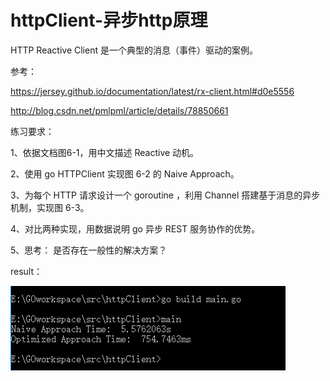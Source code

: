 # httpClient-异步http原理

HTTP Reactive Client 是一个典型的消息（事件）驱动的案例。

参考：

https://jersey.github.io/documentation/latest/rx-client.html#d0e5556

http://blog.csdn.net/pmlpml/article/details/78850661


练习要求：

1、依据文档图6-1，用中文描述 Reactive 动机。

2、使用 go HTTPClient 实现图 6-2 的 Naive Approach。

3、为每个 HTTP 请求设计一个 goroutine ，利用 Channel 搭建基于消息的异步机制，实现图 6-3。

4、对比两种实现，用数据说明 go 异步 REST 服务协作的优势。

5、思考： 是否存在一般性的解决方案？

result：

![result](https://github.com/imhejiamin/httpClient/blob/master/pic/result.png)

